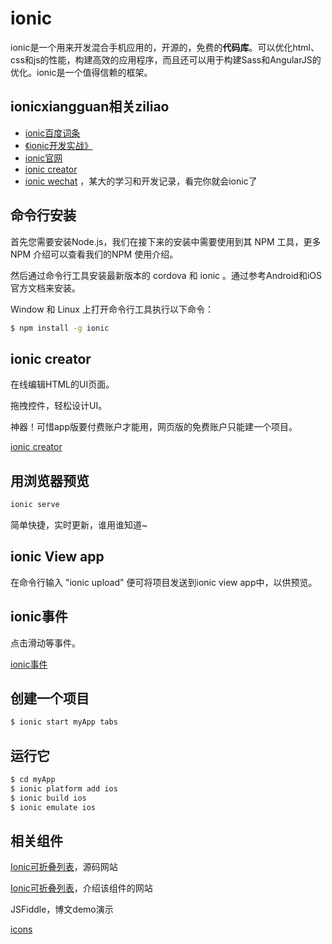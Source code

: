 # ionic

ionic是一个用来开发混合手机应用的，开源的，免费的**代码库**。可以优化html、css和js的性能，构建高效的应用程序，而且还可以用于构建Sass和AngularJS的优化。ionic是一个值得信赖的框架。


## ionicxiangguan相关ziliao

- [ionic百度词条](http://baike.baidu.com/link?url=Ss8i3DrvH0y_pcOGJi-ujIeOQiDDwbhkWcfA_viM_CeR0rKWjGPjXPQHfPUMBm7hwR6lh_BpYClREajXma1hTq)
- [《ionic开发实战》](http://blog.csdn.net/i348018533/article/details/47258449)
- [ionic官网](http://ionicframework.com/)
- [ionic creator](http://ionic.io/products/creator)
- [ionic wechat](http://www.cnblogs.com/Frogmarch/) ，某大的学习和开发记录，看完你就会ionic了

## 命令行安装

首先您需要安装Node.js，我们在接下来的安装中需要使用到其 NPM 工具，更多 NPM 介绍可以查看我们的NPM 使用介绍。

然后通过命令行工具安装最新版本的 cordova 和 ionic 。通过参考Android和iOS官方文档来安装。

Window 和 Linux 上打开命令行工具执行以下命令：

```bash
$ npm install -g ionic
```

## ionic creator

在线编辑HTML的UI页面。

拖拽控件，轻松设计UI。

神器！可惜app版要付费账户才能用，网页版的免费账户只能建一个项目。

[ionic creator](http://ionic.io/products/creator)

## 用浏览器预览

```bash
ionic serve
```

简单快捷，实时更新，谁用谁知道~

## ionic View app

在命令行输入 "ionic upload" 便可将项目发送到ionic view app中，以供预览。

## ionic事件

点击滑动等事件。

[ionic事件](https://www.zoomla.cn/Item/2843.aspx)

## 创建一个项目

```bash
$ ionic start myApp tabs
```

## 运行它

```bash
$ cd myApp
$ ionic platform add ios
$ ionic build ios
$ ionic emulate ios
```

## 相关组件

[Ionic可折叠列表](http://codepen.io/shengoo/pen/bNbvdO/)，源码网站

[Ionic可折叠列表](http://www.sheng00.com/1502.html)，介绍该组件的网站

JSFiddle，博文demo演示

[icons](http://ionicons.com/)
